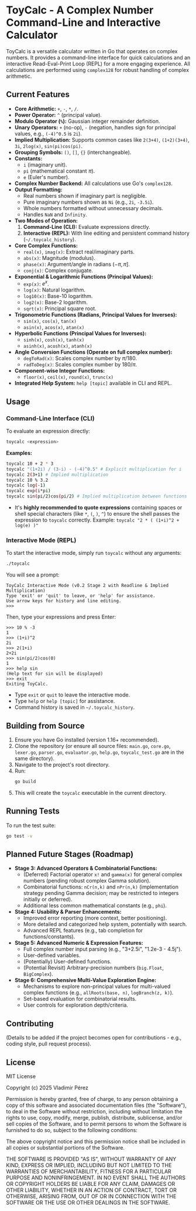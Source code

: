 # ToyCalc - A Complex Number Command-Line and Interactive Calculator

ToyCalc is a versatile calculator written in Go that operates on complex numbers. It provides a command-line interface for quick calculations and an interactive Read-Eval-Print Loop (REPL) for a more engaging experience. All calculations are performed using `complex128` for robust handling of complex arithmetic.

## Current Features

* **Core Arithmetic:** `+`, `-`, `*`, `/`.
* **Power Operator:** `^` (principal value).
* **Modulo Operator (`%`):** Gaussian integer remainder definition.
* **Unary Operators:** `+` (no-op), `-` (negation, handles sign for principal values, e.g., `(-4)^0.5` is `2i`).
* **Implied Multiplication:** Supports common cases like `2(3+4)`, `(1+2)(3+4)`, `3i`, `2log(x)`, `sin(pi)cos(pi)`.
* **Grouping Symbols:** `()`, `[]`, `{}` (interchangeable).
* **Constants:**
    * `i` (imaginary unit).
    * `pi` (mathematical constant $\pi$).
    * `e` (Euler's number).
* **Complex Number Backend:** All calculations use Go's `complex128`.
* **Output Formatting:**
    * Real numbers shown if imaginary part is negligible.
    * Pure imaginary numbers shown as `Ni` (e.g., `2i`, `-3.5i`).
    * Whole numbers formatted without unnecessary decimals.
    * Handles `NaN` and `Infinity`.
* **Two Modes of Operation:**
    1.  **Command-Line (CLI):** Evaluate expressions directly.
    2.  **Interactive (REPL):** With line editing and persistent command history (`~/.toycalc_history`).
* **Core Complex Functions:**
    * `real(x)`, `imag(x)`: Extract real/imaginary parts.
    * `abs(x)`: Magnitude (modulus).
    * `phase(x)`: Argument/angle in radians $(-\pi, \pi]$.
    * `conj(x)`: Complex conjugate.
* **Exponential & Logarithmic Functions (Principal Values):**
    * `exp(x)`: $e^x$.
    * `log(x)`: Natural logarithm.
    * `log10(x)`: Base-10 logarithm.
    * `log2(x)`: Base-2 logarithm.
    * `sqrt(x)`: Principal square root.
* **Trigonometric Functions (Radians, Principal Values for Inverses):**
    * `sin(x)`, `cos(x)`, `tan(x)`
    * `asin(x)`, `acos(x)`, `atan(x)`
* **Hyperbolic Functions (Principal Values for Inverses):**
    * `sinh(x)`, `cosh(x)`, `tanh(x)`
    * `asinh(x)`, `acosh(x)`, `atanh(x)`
* **Angle Conversion Functions (Operate on full complex number):**
    * `degToRad(x)`: Scales complex number by $\pi/180$.
    * `radToDeg(x)`: Scales complex number by $180/\pi$.
* **Component-wise Integer Functions:**
    * `floor(x)`, `ceil(x)`, `round(x)`, `trunc(x)`
* **Integrated Help System:** `help [topic]` available in CLI and REPL.

## Usage

### Command-Line Interface (CLI)

To evaluate an expression directly:

```bash
toycalc <expression>
```

**Examples:**

```bash
toycalc 10 + 2 * 3
toycalc "(1+2i) / (3-i) - (-4)^0.5" # Explicit multiplication for i
toycalc 2(3+1) # Implied multiplication
toycalc 10 % 3.2
toycalc log(-1)
toycalc exp(i*pi)
toycalc sin(pi/2)cos(pi/2) # Implied multiplication between functions
```

* It's **highly recommended to quote expressions** containing spaces or shell special characters (like `*`, `(`, `)`, `^`) to ensure the shell passes the expression to `toycalc` correctly.
    Example: `toycalc "2 * ( (1+i)^2 + log(e) )"`

### Interactive Mode (REPL)

To start the interactive mode, simply run `toycalc` without any arguments:

```bash
./toycalc
```

You will see a prompt:

```
ToyCalc Interactive Mode (v0.2 Stage 2 with Readline & Implied Multiplication)
Type 'exit' or 'quit' to leave, or 'help' for assistance.
Use arrow keys for history and line editing.
>>>
```

Then, type your expressions and press Enter:

```
>>> 10 % -3
1
>>> (1+i)^2
2i
>>> 2(1+i)
2+2i
>>> sin(pi/2)cos(0)
1
>>> help sin
(Help text for sin will be displayed)
>>> exit
Exiting ToyCalc.
```

* Type `exit` or `quit` to leave the interactive mode.
* Type `help` or `help [topic]` for assistance.
* Command history is saved in `~/.toycalc_history`.

## Building from Source

1.  Ensure you have Go installed (version 1.16+ recommended).
2.  Clone the repository (or ensure all source files: `main.go`, `core.go`, `lexer.go`, `parser.go`, `evaluator.go`, `help.go`, `toycalc_test.go` are in the same directory).
3.  Navigate to the project's root directory.
4.  Run:
    ```bash
    go build
    ```
5.  This will create the `toycalc` executable in the current directory.

## Running Tests

To run the test suite:

```bash
go test -v
```

## Planned Future Stages (Roadmap)

* **Stage 3: Advanced Operators & Combinatorial Functions:**
    * (Deferred) Factorial operator `x!` and `gamma(x)` for general complex numbers (pending robust complex Gamma solution).
    * Combinatorial functions: `nCr(n,k)` and `nPr(n,k)` (implementation strategy pending Gamma decision; may be restricted to integers initially or deferred).
    * Additional less common mathematical constants (e.g., `phi`).
* **Stage 4: Usability & Parser Enhancements:**
    * Improved error reporting (more context, better positioning).
    * More detailed and categorized help system, potentially with search.
    * Advanced REPL features (e.g., tab completion for functions/constants).
* **Stage 5: Advanced Numeric & Expression Features:**
    * Full complex number input parsing (e.g., "3+2.5i", "1.2e-3 - 4.5j").
    * User-defined variables.
    * (Potentially) User-defined functions.
    * (Potential Revisit) Arbitrary-precision numbers (`big.Float`, `BigComplex`).
* **Stage 6: Comprehensive Multi-Value Exploration Engine:**
    * Mechanisms to explore non-principal values for multi-valued complex functions (e.g., `allRoots(base, n)`, `logBranch(z, k)`).
    * Set-based evaluation for combinatorial results.
    * User controls for exploration depth/criteria.

## Contributing

(Details to be added if the project becomes open for contributions - e.g., coding style, pull request process).

## License

MIT License

Copyright (c) 2025 Vladimir Pérez

Permission is hereby granted, free of charge, to any person obtaining a copy
of this software and associated documentation files (the "Software"), to deal
in the Software without restriction, including without limitation the rights
to use, copy, modify, merge, publish, distribute, sublicense, and/or sell
copies of the Software, and to permit persons to whom the Software is
furnished to do so, subject to the following conditions:

The above copyright notice and this permission notice shall be included in all
copies or substantial portions of the Software.

THE SOFTWARE IS PROVIDED "AS IS", WITHOUT WARRANTY OF ANY KIND, EXPRESS OR
IMPLIED, INCLUDING BUT NOT LIMITED TO THE WARRANTIES OF MERCHANTABILITY,
FITNESS FOR A PARTICULAR PURPOSE AND NONINFRINGEMENT. IN NO EVENT SHALL THE
AUTHORS OR COPYRIGHT HOLDERS BE LIABLE FOR ANY CLAIM, DAMAGES OR OTHER
LIABILITY, WHETHER IN AN ACTION OF CONTRACT, TORT OR OTHERWISE, ARISING FROM,
OUT OF OR IN CONNECTION WITH THE SOFTWARE OR THE USE OR OTHER DEALINGS IN THE
SOFTWARE.
